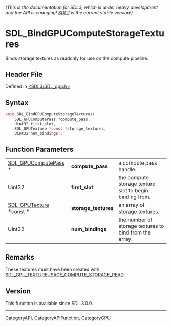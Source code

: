 ###### (This is the documentation for SDL3, which is under heavy development and the API is changing! [SDL2](https://wiki.libsdl.org/SDL2/) is the current stable version!)
# SDL_BindGPUComputeStorageTextures

Binds storage textures as readonly for use on the compute pipeline.

## Header File

Defined in [<SDL3/SDL_gpu.h>](https://github.com/libsdl-org/SDL/blob/main/include/SDL3/SDL_gpu.h)

## Syntax

```c
void SDL_BindGPUComputeStorageTextures(
    SDL_GPUComputePass *compute_pass,
    Uint32 first_slot,
    SDL_GPUTexture *const *storage_textures,
    Uint32 num_bindings);
```

## Function Parameters

|                                            |                      |                                                         |
| ------------------------------------------ | -------------------- | ------------------------------------------------------- |
| [SDL_GPUComputePass](SDL_GPUComputePass) * | **compute_pass**     | a compute pass handle.                                  |
| Uint32                                     | **first_slot**       | the compute storage texture slot to begin binding from. |
| [SDL_GPUTexture](SDL_GPUTexture) *const *  | **storage_textures** | an array of storage textures.                           |
| Uint32                                     | **num_bindings**     | the number of storage textures to bind from the array.  |

## Remarks

These textures must have been created with
[SDL_GPU_TEXTUREUSAGE_COMPUTE_STORAGE_READ](SDL_GPU_TEXTUREUSAGE_COMPUTE_STORAGE_READ).

## Version

This function is available since SDL 3.0.0.

----
[CategoryAPI](CategoryAPI), [CategoryAPIFunction](CategoryAPIFunction), [CategoryGPU](CategoryGPU)

